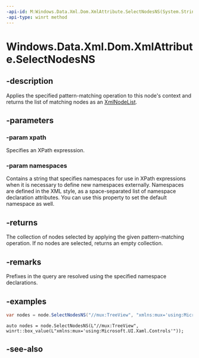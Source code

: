 ```yaml
---
-api-id: M:Windows.Data.Xml.Dom.XmlAttribute.SelectNodesNS(System.String,System.Object)
-api-type: winrt method
---
```


<!-- Method syntax
public Windows.Data.Xml.Dom.XmlNodeList SelectNodesNS(System.String xpath, System.Object namespaces)
-->

# Windows.Data.Xml.Dom.XmlAttribute.SelectNodesNS

## -description
Applies the specified pattern-matching operation to this node's context and returns the list of matching nodes as an [XmlNodeList](xmlnodelist.md).

## -parameters
### -param xpath
Specifies an XPath expresssion.

### -param namespaces
Contains a string that specifies namespaces for use in XPath expressions when it is necessary to define new namespaces externally. Namespaces are defined in the XML style, as a space-separated list of namespace declaration attributes. You can use this property to set the default namespace as well.

## -returns
The collection of nodes selected by applying the given pattern-matching operation. If no nodes are selected, returns an empty collection.

## -remarks
Prefixes in the query are resolved using the specified namespace declarations.

## -examples

```csharp
var nodes = node.SelectNodesNS("//mux:TreeView", "xmlns:mux='using:Microsoft.UI.Xaml.Controls'");
```

```cppwinrt
auto nodes = node.SelectNodesNS(L"//mux:TreeView", winrt::box_value(L"xmlns:mux='using:Microsoft.UI.Xaml.Controls'"));
```

## -see-also
